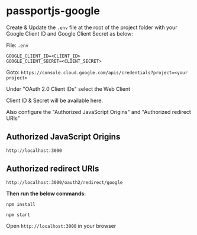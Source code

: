 # passportjs-google

Create & Update the `.env` file at the root of the project folder with your Google Client ID and Google Client Secret as below:

File: `.env`
```
GOOGLE_CLIENT_ID=<CLIENT_ID>
GOOGLE_CLIENT_SECRET=<CLIENT_SECRET>
```

Goto: `https://console.cloud.google.com/apis/credentials?project=<your project>`

Under "OAuth 2.0 Client IDs" select the Web Client

Client ID & Secret will be available here.

Also configure the "Authorized JavaScript Origins" and "Authorized redirect URIs"

## Authorized JavaScript Origins

`http://localhost:3000`

## Authorized redirect URIs

`http://localhost:3000/oauth2/redirect/google`


**Then run the below commands:**

```
npm install

npm start
```

Open `http://localhost:3000` in your browser
